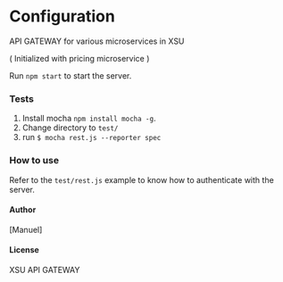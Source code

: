 Configuration
=============

API GATEWAY for various microservices in XSU

( Initialized with pricing microservice )


Run `npm start` to start the server.

### Tests


1. Install mocha `npm install mocha -g`.
2. Change directory to `test/`
3. run `$ mocha rest.js --reporter spec`

### How to use

Refer to the `test/rest.js` example to know how to authenticate with the server.

#### Author

[Manuel]

#### License

XSU API GATEWAY
